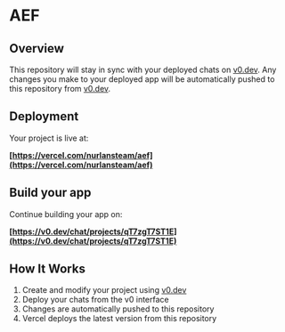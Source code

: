 # AEF

## Overview

This repository will stay in sync with your deployed chats on [v0.dev](https://v0.dev).
Any changes you make to your deployed app will be automatically pushed to this repository from [v0.dev](https://v0.dev).

## Deployment

Your project is live at:

**[https://vercel.com/nurlansteam/aef](https://vercel.com/nurlansteam/aef)**

## Build your app

Continue building your app on:

**[https://v0.dev/chat/projects/qT7zgT7ST1E](https://v0.dev/chat/projects/qT7zgT7ST1E)**

## How It Works

1. Create and modify your project using [v0.dev](https://v0.dev)
2. Deploy your chats from the v0 interface
3. Changes are automatically pushed to this repository
4. Vercel deploys the latest version from this repository
